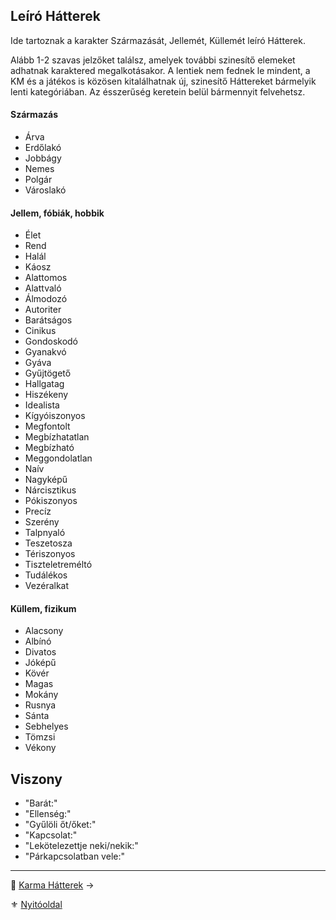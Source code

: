 ##  Leíró Hátterek

Ide tartoznak a karakter Származását, Jellemét, Küllemét leíró Hátterek.

<!-- tag: szarmazas__jellem__kullem__hatter -->

Alább 1-2 szavas jelzőket találsz, amelyek további szinesítő elemeket adhatnak karaktered megalkotásakor. A lentiek nem fednek le mindent, a KM és a játékos is közösen kitalálhatnak új, szinesítő Háttereket bármelyik lenti kategóriában. Az ésszerűség keretein belül bármennyit felvehetsz.

#### Származás

- Árva
- Erdőlakó
- Jobbágy
- Nemes
- Polgár
- Városlakó

#### Jellem, fóbiák, hobbik

- Élet
- Rend
- Halál
- Káosz
- Alattomos
- Alattvaló
- Álmodozó
- Autoriter
- Barátságos
- Cinikus
- Gondoskodó
- Gyanakvó
- Gyáva
- Gyűjtögető
- Hallgatag
- Hiszékeny
- Idealista
- Kígyóiszonyos
- Megfontolt
- Megbízhatatlan
- Megbízható
- Meggondolatlan
- Naív
- Nagyképű
- Nárcisztikus
- Pókiszonyos
- Precíz
- Szerény
- Talpnyaló
- Teszetosza
- Tériszonyos
- Tiszteletreméltó
- Tudálékos
- Vezéralkat

#### Küllem, fizikum

- Alacsony
- Albínó
- Divatos
- Jóképű
- Kövér
- Magas
- Mokány
- Rusnya
- Sánta
- Sebhelyes
- Tömzsi
- Vékony

## Viszony

- "Barát:"
- "Ellenség:"
- "Gyűlöli őt/őket:"
- "Kapcsolat:"
- "Lekötelezettje neki/nekik:"
- "Párkapcsolatban vele:"

---

🔗 [Karma Hátterek](023_karma_hatterek.md) →

⚜️ [Nyitóoldal](start.md#2-h%C3%A1tterek)
